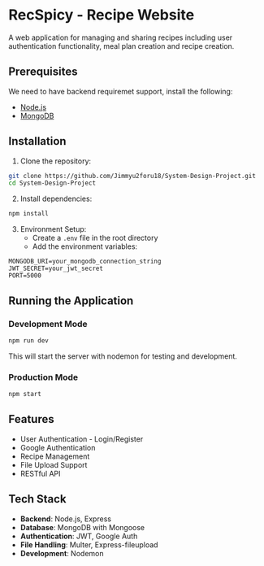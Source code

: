 # RecSpicy - Recipe Website

A web application for managing and sharing recipes including user authentication functionality, meal plan creation and recipe creation.

## Prerequisites

We need to have backend requiremet support, install the following:
- [Node.js](https://nodejs.org/)
- [MongoDB](https://www.mongodb.com/try/download/community) 

## Installation

1. Clone the repository:
```bash
git clone https://github.com/Jimmyu2foru18/System-Design-Project.git
cd System-Design-Project
```

2. Install dependencies:
```bash
npm install
```

3. Environment Setup:
   - Create a `.env` file in the root directory
   - Add the environment variables:
```env
MONGODB_URI=your_mongodb_connection_string
JWT_SECRET=your_jwt_secret
PORT=5000
```

## Running the Application

### Development Mode
```bash
npm run dev
```
This will start the server with nodemon for testing and development.

### Production Mode
```bash
npm start
```

## Features

- User Authentication - Login/Register
- Google Authentication 
- Recipe Management
- File Upload Support
- RESTful API

## Tech Stack

- **Backend**: Node.js, Express
- **Database**: MongoDB with Mongoose
- **Authentication**: JWT, Google Auth
- **File Handling**: Multer, Express-fileupload
- **Development**: Nodemon
